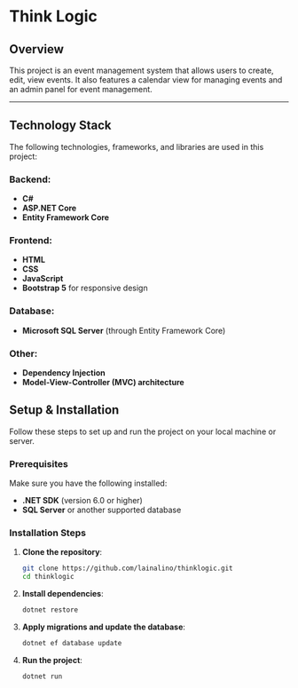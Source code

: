 # Think Logic

## Overview
This project is an event management system that allows users to create, edit, view  events. It also features a calendar view for managing events and an admin panel for event management.

---

## Technology Stack
The following technologies, frameworks, and libraries are used in this project:

### Backend:
- **C#**
- **ASP.NET Core**
- **Entity Framework Core**

### Frontend:
- **HTML**
- **CSS**
- **JavaScript**
- **Bootstrap 5** for responsive design

### Database:
- **Microsoft SQL Server** (through Entity Framework Core)

### Other:
- **Dependency Injection**
- **Model-View-Controller (MVC) architecture**

## Setup & Installation
Follow these steps to set up and run the project on your local machine or server.

### Prerequisites
Make sure you have the following installed:

- **.NET SDK** (version 6.0 or higher)
- **SQL Server** or another supported database

### Installation Steps

1. **Clone the repository**:
    ```bash
    git clone https://github.com/lainalino/thinklogic.git
    cd thinklogic
    ```

2. **Install dependencies**:
    ```bash
    dotnet restore
    ```

3. **Apply migrations and update the database**:
    ```bash
    dotnet ef database update
    ```

4. **Run the project**:
    ```bash
    dotnet run
    ```


